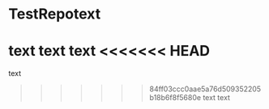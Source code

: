 # TestRepotext
text
text
text
<<<<<<< HEAD
=======
text
>>>>>>> 84ff03ccc0aae5a76d509352205b18b6f8f5680e
text
text
